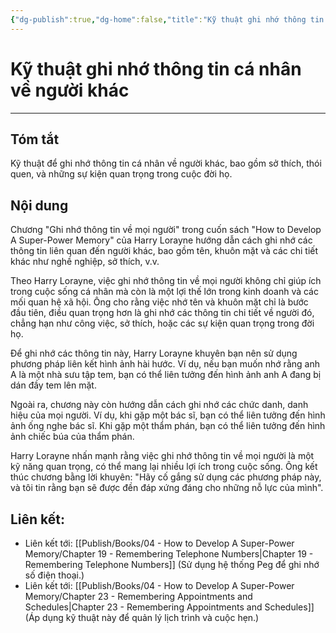 ```yaml
---
{"dg-publish":true,"dg-home":false,"title":"Kỹ thuật ghi nhớ thông tin cá nhân về người khác","date":"2024-08-31","tags":["#sach","#memory","#How_to_Develop_A_Super_Power_Memory"],"Chương":"Chương18","dg-path":"Books/04 - How to Develop A Super-Power Memory/Chapter 18 - Remembering Facts about People.md","permalink":"/books/04-how-to-develop-a-super-power-memory/chapter-18-remembering-facts-about-people/","dgPassFrontmatter":true,"updated":"2025-02-23T08:12:58.839+07:00"}
---
```


# Kỹ thuật ghi nhớ thông tin cá nhân về người khác
---
## Tóm tắt
Kỹ thuật để ghi nhớ thông tin cá nhân về người khác, bao gồm sở thích, thói quen, và những sự kiện quan trọng trong cuộc đời họ.

## Nội dung
Chương "Ghi nhớ thông tin về mọi người" trong cuốn sách "How to Develop A Super-Power Memory" của Harry Lorayne hướng dẫn cách ghi nhớ các thông tin liên quan đến người khác, bao gồm tên, khuôn mặt và các chi tiết khác như nghề nghiệp, sở thích, v.v.

Theo Harry Lorayne, việc ghi nhớ thông tin về mọi người không chỉ giúp ích trong cuộc sống cá nhân mà còn là một lợi thế lớn trong kinh doanh và các mối quan hệ xã hội. Ông cho rằng việc nhớ tên và khuôn mặt chỉ là bước đầu tiên, điều quan trọng hơn là ghi nhớ các thông tin chi tiết về người đó, chẳng hạn như công việc, sở thích, hoặc các sự kiện quan trọng trong đời họ.

Để ghi nhớ các thông tin này, Harry Lorayne khuyên bạn nên sử dụng phương pháp liên kết hình ảnh hài hước. Ví dụ, nếu bạn muốn nhớ rằng anh A là một nhà sưu tập tem, bạn có thể liên tưởng đến hình ảnh anh A đang bị dán đầy tem lên mặt.

Ngoài ra, chương này còn hướng dẫn cách ghi nhớ các chức danh, danh hiệu của mọi người. Ví dụ, khi gặp một bác sĩ, bạn có thể liên tưởng đến hình ảnh ống nghe bác sĩ. Khi gặp một thẩm phán, bạn có thể liên tưởng đến hình ảnh chiếc búa của thẩm phán.

Harry Lorayne nhấn mạnh rằng việc ghi nhớ thông tin về mọi người là một kỹ năng quan trọng, có thể mang lại nhiều lợi ích trong cuộc sống. Ông kết thúc chương bằng lời khuyên: "Hãy cố gắng sử dụng các phương pháp này, và tôi tin rằng bạn sẽ được đền đáp xứng đáng cho những nỗ lực của mình".


## **Liên kết**:
- Liên kết tới: [[Publish/Books/04 - How to Develop A Super-Power Memory/Chapter 19 - Remembering Telephone Numbers\|Chapter 19 - Remembering Telephone Numbers]] (Sử dụng hệ thống Peg để ghi nhớ số điện thoại.)
- Liên kết tới: [[Publish/Books/04 - How to Develop A Super-Power Memory/Chapter 23 - Remembering Appointments and Schedules\|Chapter 23 - Remembering Appointments and Schedules]] (Áp dụng kỹ thuật này để quản lý lịch trình và cuộc hẹn.)